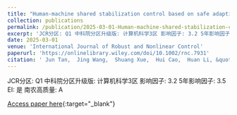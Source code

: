 ```yaml
---
title: "Human-machine shared stabilization control based on safe adaptive dynamic programming with bounded rationality"
collection: publications
permalink: /publication/2025-03-01-Human-machine-shared-stabilization-control-based-on-safe-adaptive-dynamic-programming-with-bounded-rationality
excerpt: 'JCR分区: Q1 中科院分区升级版: 计算机科学3区 影响因子: 3.2 5年影响因子: 3.5 EI: 是 南农高质量: A'
date: 2025-03-01
venue: 'International Journal of Robust and Nonlinear Control'
paperurl: 'https://onlinelibrary.wiley.com/doi/10.1002/rnc.7931'
citation: ' Jun Tan,  Jing Wang,  Shuang Xue,  Hui Cao,  Huan Li, &quot;Human-machine shared stabilization control based on safe adaptive dynamic programming with bounded rationality.&quot; International Journal of Robust and Nonlinear Control, 2025.'
---
```

JCR分区: Q1 中科院分区升级版: 计算机科学3区 影响因子: 3.2 5年影响因子: 3.5 EI: 是 南农高质量: A

[Access paper here](https://onlinelibrary.wiley.com/doi/10.1002/rnc.7931){:target="_blank"}
